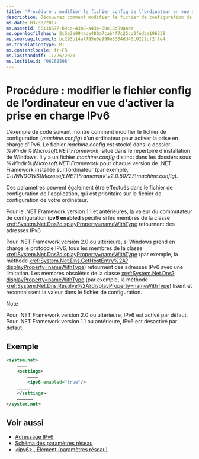 ```yaml
---
title: 'Procédure : modifier le fichier config de l’ordinateur en vue d’activer la prise en charge IPv6'
description: Découvrez comment modifier le fichier de configuration de l’ordinateur, machine.config, pour activer la prise en charge D’ipv6 dans le .NET Framework.
ms.date: 03/30/2017
ms.assetid: 5611b677-b9cc-43b8-a434-60e18d89aada
ms.openlocfilehash: 2c5e3e094eca480a7cab4f7c25cc0fedba196338
ms.sourcegitcommit: bc293b14af795e0e999e3304dd40c0222cf2ffe4
ms.translationtype: MT
ms.contentlocale: fr-FR
ms.lasthandoff: 11/26/2020
ms.locfileid: "96269598"
---
```

# <a name="how-to-modify-the-computer-configuration-file-to-enable-ipv6-support"></a>Procédure : modifier le fichier config de l’ordinateur en vue d’activer la prise en charge IPv6

L’exemple de code suivant montre comment modifier le fichier de configuration (*machine.config*) d’un ordinateur pour activer la prise en charge d’IPv6. Le fichier *machine.config* est stocké dans le dossier *%Windir%\Microsoft.NET\Framework*, situé dans le répertoire d’installation de Windows. Il y a un fichier *machine.config* distinct dans les dossiers sous *%Windir%\Microsoft.NET\Framework* pour chaque version de .NET Framework installée sur l’ordinateur (par exemple, *C:\WINDOWS\Microsoft.NET\Framework\v2.0.50727\machine.config*).  
  
 Ces paramètres peuvent également être effectués dans le fichier de configuration de l'application, qui est prioritaire sur le fichier de configuration de votre ordinateur.  
  
 Pour le .NET Framework version 1.1 et antérieures, la valeur du commutateur de configuration **ipv6 enabled** spécifie si les membres de la classe <xref:System.Net.Dns?displayProperty=nameWithType> retournent des adresses IPv6.  
  
 Pour .NET Framework version 2.0 ou ultérieure, si Windows prend en charge le protocole IPv6, tous les membres de la classe <xref:System.Net.Dns?displayProperty=nameWithType> (par exemple, la méthode <xref:System.Net.Dns.GetHostEntry%2A?displayProperty=nameWithType>) retournent des adresses IPv6 avec une limitation. Les membres obsolètes de la classe <xref:System.Net.Dns?displayProperty=nameWithType> (par exemple, la méthode <xref:System.Net.Dns.Resolve%2A?displayProperty=nameWithType>) lisent et reconnaissent la valeur dans le fichier de configuration.  
  
> [!NOTE]
> Pour .NET Framework version 2.0 ou ultérieure, IPv6 est activé par défaut. Pour .NET Framework version 1.1 ou antérieure, IPv6 est désactivé par défaut.  
  
## <a name="example"></a>Exemple  
  
```xml  
<system.net>  
    …………  
    <settings>  
        …………  
        <ipv6 enabled="true"/>
    ……………  
    </settings>  
    ………………  
</system.net>  
```  
  
## <a name="see-also"></a>Voir aussi

- [Adressage IPv6](ipv6-addressing.md)
- [Schéma des paramètres réseau](../configure-apps/file-schema/network/index.md)
- [\<ipv6> , Élément (paramètres réseau)](../configure-apps/file-schema/network/ipv6-element-network-settings.md)
